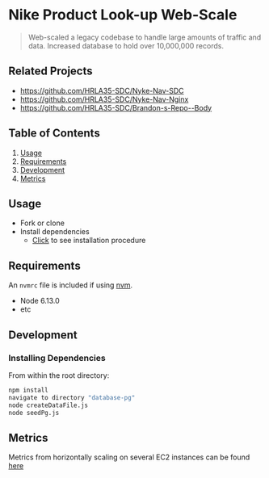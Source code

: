 # Nike Product Look-up Web-Scale

> Web-scaled a legacy codebase to handle large amounts of traffic and data. Increased database to hold over 10,000,000 records.

## Related Projects

  - https://github.com/HRLA35-SDC/Nyke-Nav-SDC
  - https://github.com/HRLA35-SDC/Nyke-Nav-Nginx
  - https://github.com/HRLA35-SDC/Brandon-s-Repo--Body

## Table of Contents

1. [Usage](#Usage)
1. [Requirements](#requirements)
1. [Development](#development)
1. [Metrics](#metrics)

## Usage

- Fork or clone
- Install dependencies
  - [Click](#development) to see installation procedure

## Requirements

An `nvmrc` file is included if using [nvm](https://github.com/creationix/nvm).

- Node 6.13.0
- etc

## Development

### Installing Dependencies

From within the root directory:

```sh
npm install
navigate to directory "database-pg"
node createDataFile.js
node seedPg.js
```
## Metrics

Metrics from horizontally scaling on several EC2 instances can be found [here](https://www.dropbox.com/sh/pj7kdtos0x83zuy/AAAg0RO1BYXRkpeJHQek0B4Oa?dl=0)
